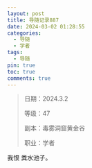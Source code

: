 ```yaml
---
layout: post
title: 导随记录887
date: 2024-03-02 01:28:55
categories:
  - 导随
  - 学者
tags:
  - 导随
pin: true
toc: true
comments: true
---
```

> 日期：2024.3.2
>
> 等级：47
>
> 副本：毒雾洞窟黄金谷
>
> 职业：学者

我恨 粪水池子。